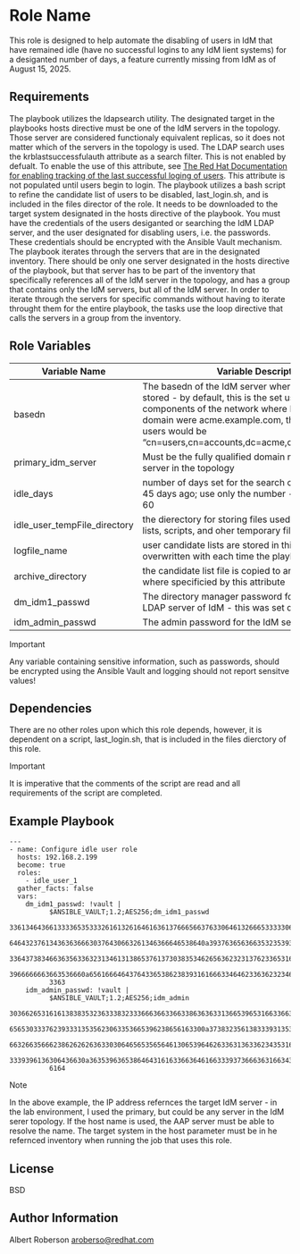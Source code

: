 Role Name
=========
This role is designed to help automate the disabling of users in IdM that have remained idle (have no successful logins to any IdM lient systems) for a desiganted number of days, a feature currently missing from IdM as of August 15, 2025. 

Requirements
------------
The playbook utilizes the ldapsearch utility. The designated target in the playbooks hosts directive must be one of the IdM servers in the topology. Those server are considered functionaly equivalent replicas, so it does not matter which of the servers in the topology is used. The LDAP search uses the krblastsuccessfulauth attribute as a search filter. This is not enabled by defualt. To enable the use of this attribute, see [The Red Hat Documentation for enabling tracking of the last successful loging of users](https://docs.redhat.com/en/documentation/red_hat_enterprise_linux/7/html/linux_domain_identity_authentication_and_policy_guide/enabling-tracking-of-last-successful-kerberos-authentication#enabling-tracking-of-last-successful-kerberos-authentication). This attribute is not populated until users begin to login. The playbook utilizes a bash script to refine the candidate list of users to be disabled, last_login.sh, and is included in the files director of the role. It needs to be downloaded to the target system designated in the hosts directive of the playbook.  You must have the credentials of the users desiganted or searching the IdM LDAP server, and the user designated for disabling users, i.e. the passwords. These credentials should be encrypted with the Ansible Vault mechanism. The playbook iterates through the servers that are in the designated inventory. There should be only one server designated in the hosts directive of the playbook, but that server has to be part of the inventory that specifically references all of the IdM server in the topology, and has a group that contains only the IdM servers, but all of the IdM server. In order to iterate through the servers for specific commands without having to iterate throught them for the entire playbook, the tasks use the loop directive that calls the servers in a group from the inventory. 

Role Variables
--------------
| Variable Name | Variable Description |
| --- | --- |
| basedn | The basedn of the IdM server where the users are stored - by default, this is the set using the domain components of the network where IdM is installed. If the domain were acme.example.com, the basedn of the users would be “cn=users,cn=accounts,dc=acme,dc=example,dc=com” |
| primary_idm_server | Must be the fully qualified domain name of an IdM server in the topology |
| idle_days | number of days set for the search of expired user, e.g. 45 days ago; use only the number - the default value is 60 |
| idle_user_tempFile_directory | the dierectory for storing files used for uer candidate lists, scripts, and oher temporary files |
| logfile_name | user candidate lists are stored in this file and the file is overwritten with each time the playbook is run |
| archive_directory | the candidate list file is copied to another directory where specificied by this attribute |
| dm_idm1_passwd | The directory manager password for the underlying LDAP server of IdM - this was set during installation |
| idm_admin_passwd | The admin password for the IdM server |
> [!IMPORTANT]
> Any variable containing sensitive information, such as passwords, should be encrypted using the Ansible Vault and logging should not report sensitve values!

Dependencies
------------
There are no other roles upon which this role depends, however, it is dependent on a script, last_login.sh, that is included in the files dierctory of this role. 

> [!IMPORTANT]
> It is imperative that the comments of the script are read and all requirements of the script are completed. 

Example Playbook
----------------

```
---
- name: Configure idle user role
  hosts: 192.168.2.199
  become: true
  roles:
    - idle_user_1
  gather_facts: false
  vars:
    dm_idm1_passwd: !vault |
          $ANSIBLE_VAULT;1.2;AES256;dm_idm1_passwd
          33613464366133336535333261613261646163613766656637633064613266653333306330653163
          6464323761343636366630376430663261346366646538640a393763656366353235393864313162
          33643738346636356336323134613138653761373038353462656362323137623365316235303430
          3966666663663536660a656166646437643365386238393161666334646233636232346431663630
          3363
    idm_admin_passwd: !vault |
          $ANSIBLE_VAULT;1.2;AES256;idm_admin
          30366265316161383835323633383233366636633663386363633136653965316633663037303265
          6565303337623933313535623063353665396238656163300a373832356138333931353635316365
          66326635666238626262636330306465653565646130653964626336313633623435316666616534
          3339396136306436630a363539636538646431616336636461663339373666363166343636333131
          6164
```
> [!NOTE]
> In the above example, the IP address refernces the target IdM server - in the lab environment, I used the primary, but could be any server in the IdM serer topology. If the host name is used, the AAP server must be able to resolve the name. The target system in the host parameter must be in he refernced inventory when running the job that uses this role.


License
-------

BSD

Author Information
------------------

Albert Roberson aroberso@redhat.com 

